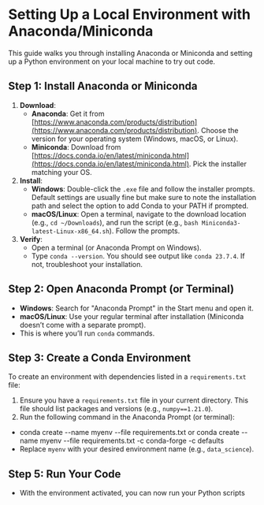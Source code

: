 # Setting Up a Local Environment with Anaconda/Miniconda

This guide walks you through installing Anaconda or Miniconda and setting up a Python environment on your local machine to try out code.

## Step 1: Install Anaconda or Miniconda
1. **Download**:
   - **Anaconda**: Get it from [https://www.anaconda.com/products/distribution](https://www.anaconda.com/products/distribution). Choose the version for your operating system (Windows, macOS, or Linux).
   - **Miniconda**: Download from [https://docs.conda.io/en/latest/miniconda.html](https://docs.conda.io/en/latest/miniconda.html). Pick the installer matching your OS.
2. **Install**:
   - **Windows**: Double-click the `.exe` file and follow the installer prompts. Default settings are usually fine but make sure to note the installation path and select the option to add Conda to your PATH if prompted.
   - **macOS/Linux**: Open a terminal, navigate to the download location (e.g., `cd ~/Downloads`), and run the script (e.g., `bash Miniconda3-latest-Linux-x86_64.sh`). Follow the prompts.
3. **Verify**:
   - Open a terminal (or Anaconda Prompt on Windows).
   - Type `conda --version`. You should see output like `conda 23.7.4`. If not, troubleshoot your installation.

## Step 2: Open Anaconda Prompt (or Terminal)
- **Windows**: Search for "Anaconda Prompt" in the Start menu and open it.
- **macOS/Linux**: Use your regular terminal after installation (Miniconda doesn’t come with a separate prompt).
- This is where you’ll run `conda` commands.

## Step 3: Create a Conda Environment
To create an environment with dependencies listed in a `requirements.txt` file:
1. Ensure you have a `requirements.txt` file in your current directory. This file should list packages and versions (e.g., `numpy==1.21.0`).
2. Run the following command in the Anaconda Prompt (or terminal):
- conda create --name myenv --file requirements.txt or conda create --name myenv --file requirements.txt -c conda-forge -c defaults
- Replace `myenv` with your desired environment name (e.g., `data_science`).
## Step 5: Run Your Code
- With the environment activated, you can now run your Python scripts
